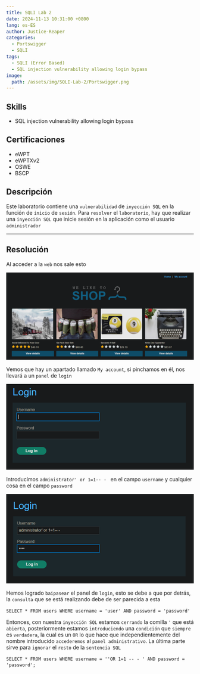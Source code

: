 ```yaml
---
title: SQLI Lab 2
date: 2024-11-13 10:31:00 +0800
lang: es-ES
author: Justice-Reaper
categories:
  - Portswigger
  - SQLI
tags:
  - SQLI (Error Based)
  - SQL injection vulnerability allowing login bypass
image:
  path: /assets/img/SQLI-Lab-2/Portswigger.png
---
```


## Skills

- SQL injection vulnerability allowing login bypass

## Certificaciones

- eWPT
- eWPTXv2
- OSWE
- BSCP

## Descripción

Este laboratorio contiene una `vulnerabilidad` de `inyección SQL` en la función de `inicio` de `sesión`. Para `resolver` el `laboratorio`, hay que realizar una `inyección SQL` que inicie sesión en la aplicación como el usuario `administrador`

---
## Resolución

Al acceder a la `web` nos sale esto

![](/assets/img/SQLI-Lab-2/image_1.png)

Vemos que hay un apartado llamado `My account`, si pinchamos en él, nos llevará a un `panel` de `login`

![](/assets/img/SQLI-Lab-2/image_2.png)

Introducimos `administrator' or 1=1-- - ` en el campo `username` y cualquier cosa en el campo `password`

![](/assets/img/SQLI-Lab-2/image_3.png)

Hemos logrado `baipasear` el panel de `login`, esto se debe a que por detrás, la `consulta` que se está realizando debe de ser parecida a esta

```
SELECT * FROM users WHERE username = 'user' AND password = 'password'
```

Entonces, con nuestra `inyección SQL` estamos `cerrando` la comilla `'` que está `abierta`, posteriormente estamos `introduciendo` una `condición` que `siempre` es `verdadera`, la cual es un `OR` lo que hace que independientemente del nombre introducido `accederemos` al `panel administrativo`. La última parte sirve para `ignorar` el `resto` de la `sentencia SQL`

```
SELECT * FROM users WHERE username = ''OR 1=1 -- - ' AND password = 'password';
```
